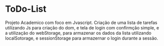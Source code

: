 # ToDo-List
Projeto Academico com foco em Jvascript.
Criação de uma lista de tarefas utilizando Js para criação do dom, 
e tela de login com confirmção simple, e a utilização do webStorage, 
para armazenar os dados da lista utilizando localSotorage, e sessionStorage para armazernar o login durante a sessão.
